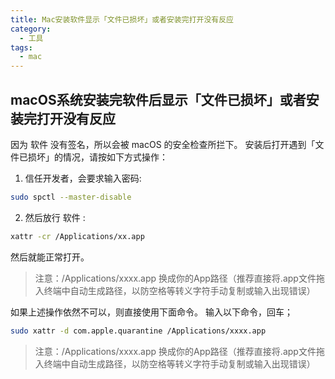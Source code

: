 ```yaml
---
title: Mac安装软件显示「文件已损坏」或者安装完打开没有反应
category:
  - 工具
tags:
  - mac
---
```

## macOS系统安装完软件后显示「文件已损坏」或者安装完打开没有反应
因为 软件 没有签名，所以会被 macOS 的安全检查所拦下。
安装后打开遇到「文件已损坏」的情况，请按如下方式操作：
<!-- more -->
1. 信任开发者，会要求输入密码:
```bash
sudo spctl --master-disable
```
2. 然后放行 软件 :
```bash
xattr -cr /Applications/xx.app
```
然后就能正常打开。
> 注意：/Applications/xxxx.app 换成你的App路径（推荐直接将.app文件拖入终端中自动生成路径，以防空格等转义字符手动复制或输入出现错误）


如果上述操作依然不可以，则直接使用下面命令。
输入以下命令，回车；
```bash
sudo xattr -d com.apple.quarantine /Applications/xxxx.app
```
> 注意：/Applications/xxxx.app 换成你的App路径（推荐直接将.app文件拖入终端中自动生成路径，以防空格等转义字符手动复制或输入出现错误）






